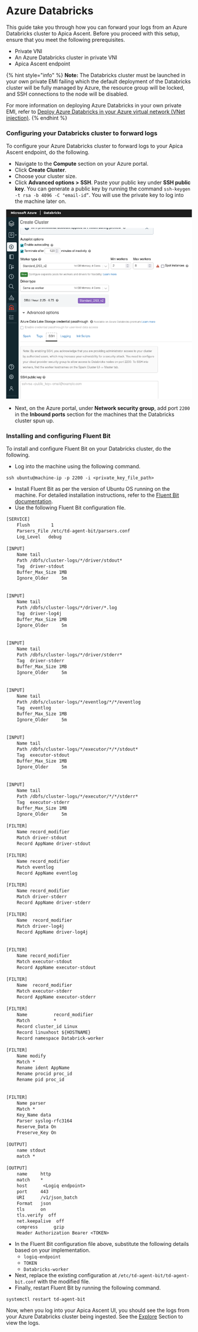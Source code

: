 # Azure Databricks

This guide take you through how you can forward your logs from an Azure Databricks cluster to Apica Ascent. Before you proceed with this setup, ensure that you meet the following prerequisites.

* Private VNI
* An Azure Databricks cluster in private VNI
* Apica Ascent endpoint

{% hint style="info" %}
**Note:** The Databricks cluster must be launched in your own private EMI failing which the default deployment of the Databricks cluster will be fully managed by Azure, the resource group will be locked, and SSH connections to the node will be disabled.

For more information on deploying Azure Databricks in your own private EMI, refer to [Deploy Azure Databricks in your Azure virtual network (VNet injection)](https://docs.microsoft.com/en-us/azure/databricks/administration-guide/cloud-configurations/azure/vnet-inject).
{% endhint %}

### Configuring your Databricks cluster to forward logs

To configure your Azure Databricks cluster to forward logs to your Apica Ascent endpoint, do the following.

* Navigate to the **Compute** section on your Azure portal.
* Click **Create Cluster**.
* Choose your cluster size.
* Click **Advanced options >** **SSH**. Paste your public key under **SSH public key**. You can generate a public key by running the command `ssh-keygen -t rsa -b 4096 -C "email-id”`. You will use the private key to log into the machine later on.

![](../../../.gitbook/assets/0)

* Next, on the Azure portal, under **Network security group**, add port `2200` in the **Inbound ports** section for the machines that the Databricks cluster spun up.

### Installing and configuring Fluent Bit

To install and configure Fluent Bit on your Databricks cluster, do the following.

* Log into the machine using the following command.

```
ssh ubuntu@machine-ip -p 2200 -i <private_key_file_path>
```

* Install Fluent Bit as per the version of Ubuntu OS running on the machine. For detailed installation instructions, refer to the [Fluent Bit documentation](https://docs.fluentbit.io/manual/installation/getting-started-with-fluent-bit).
* Use the following Fluent Bit configuration file.

```
[SERVICE]
    Flush        1
    Parsers_File /etc/td-agent-bit/parsers.conf
    Log_Level   debug 

[INPUT]
    Name tail
    Path /dbfs/cluster-logs/*/driver/stdout*
    Tag  driver-stdout
    Buffer_Max_Size 1MB
    Ignore_Older     5m


[INPUT]
    Name tail
    Path /dbfs/cluster-logs/*/driver/*.log
    Tag  driver-log4j
    Buffer_Max_Size 1MB
    Ignore_Older     5m


[INPUT]
    Name tail
    Path /dbfs/cluster-logs/*/driver/stderr*
    Tag  driver-stderr
    Buffer_Max_Size 1MB
    Ignore_Older     5m

    
[INPUT]
    Name tail
    Path /dbfs/cluster-logs/*/eventlog/*/*/eventlog
    Tag  eventlog
    Buffer_Max_Size 1MB
    Ignore_Older     5m


[INPUT]
    Name tail
    Path /dbfs/cluster-logs/*/executor/*/*/stdout*
    Tag  executor-stdout
    Buffer_Max_Size 1MB
    Ignore_Older     5m


[INPUT]
    Name tail
    Path /dbfs/cluster-logs/*/executor/*/*/stderr*
    Tag  executor-stderr
    Buffer_Max_Size 1MB
    Ignore_Older     5m
    
[FILTER]
    Name record_modifier
    Match driver-stdout 
    Record AppName driver-stdout

[FILTER]
    Name record_modifier
    Match eventlog 
    Record AppName eventlog
    
[FILTER]
    Name record_modifier
    Match driver-stderr
    Record AppName driver-stderr

[FILTER]
    Name  record_modifier
    Match driver-log4j
    Record AppName driver-log4j


[FILTER]
    Name record_modifier
    Match executor-stdout
    Record AppName executor-stdout

[FILTER]
    Name  record_modifier
    Match executor-stderr
    Record AppName executor-stderr

[FILTER]
    Name          record_modifier
    Match         *
    Record cluster_id Linux
    Record linuxhost ${HOSTNAME}
    Record namespace Databrick-worker

[FILTER]
    Name modify
    Match *
    Rename ident AppName
    Rename procid proc_id 
    Rename pid proc_id


[FILTER]
    Name parser
    Match *
    Key_Name data
    Parser syslog-rfc3164
    Reserve_Data On
    Preserve_Key On

[OUTPUT]
    name stdout
    match *

[OUTPUT]
    name     http
    match    *
    host      <Logiq endpoint>
    port     443
    URI      /v1/json_batch
    Format   json
    tls      on
    tls.verify  off
    net.keepalive  off
    compress      gzip
    Header Authorization Bearer <TOKEN>
```

* In the Fluent Bit configuration file above, substitute the following details based on your implementation.
  * `logiq-endpoint`
  * `TOKEN`
  * `Databricks-worker`
* Next, replace the existing configuration at `/etc/td-agent-bit/td-agent-bit.conf` with the modified file.
* Finally, restart Fluent Bit by running the following command.

```
systemctl restart td-agent-bit
```

Now, when you log into your Apica Ascent UI, you should see the logs from your Azure Databricks cluster being ingested. See the [Explore](../../../observe/log-management-overview/explore-logs.md) Section to view the logs.
